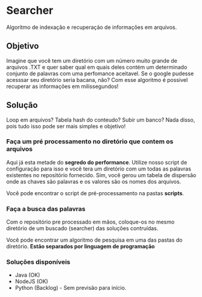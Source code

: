 # Searcher

Algoritmo de indexação e recuperação de informações em arquivos.

## Objetivo

Imagine que você tem um diretório com um número muito grande de arquivos .TXT e quer saber qual em quais deles contém um determinado conjunto de palavras com uma perfomance aceitavel. Se o google pudesse acesssar seu diretório seria bacana, não? Com esse algoritmo é possivel recuperar as informações em milissegundos!

## Solução

Loop em arquivos? Tabela hash do conteudo? Subir um banco? Nada disso, pois tudo isso pode ser mais simples e objetivo!

### Faça um pré processamento no diretório que contem os arquivos

Aqui já esta metade do **segredo do performance**. Utilize nosso script de configuração para isso e você tera um diretório com um todas as palavras existentes no repositório fornecido. Sim, você gerou um tabela de dispersão onde as chaves são palavras e os valores são os nomes dos arquivos.

Você pode encontrar o script de pré-processamento na pastas **scripts**.

### Faça a busca das palavras

Com o repositório pre processado em mãos, coloque-os no mesmo diretório de um buscado (searcher) das soluções contruídas. 

Você pode encontrar um algoritmo de pesquisa em uma das pastas do diretório. **Estão separados por linguagem de programação**

### Soluções disponíveis

- Java (OK)
- NodeJS (OK)
- Python (Backlog) - Sem previsão para início.
